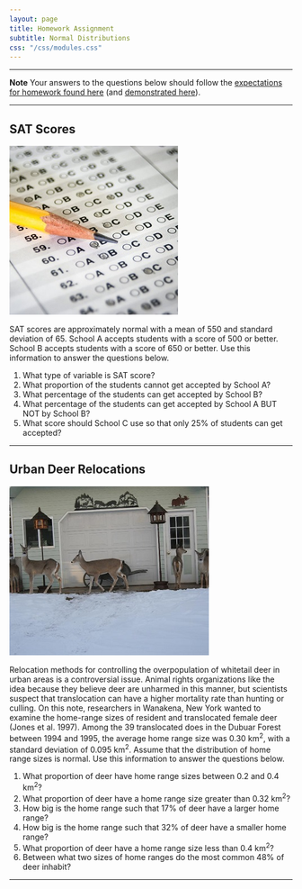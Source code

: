```yaml
---
layout: page
title: Homework Assignment
subtitle: Normal Distributions
css: "/css/modules.css"
---
```


----

<div class="alert alert-warning">
  <strong>Note</strong> Your answers to the questions below should follow the <a href="../../resources/hwformat" target="_blank">expectations for homework found here</a> (and <a href="../../resources/FAQ/FAQs/HWFormat_Example.pdf" target="_blank">demonstrated here</a>).
</div>

----

## SAT Scores
<img src="../zimgs/sat-scores.jpg" alt="SAT Scores" class="img-right">

SAT scores are approximately normal with a mean of 550 and standard deviation of 65. School A accepts students with a score of 500 or better. School B accepts students with a score of 650 or better. Use this information to answer the questions below.

1. What type of variable is SAT score?
1. What proportion of the students cannot get accepted by School A?
1. What percentage of the students can get accepted by School B?
1. What percentage of the students can get accepted by School A BUT NOT by School B?
1. What score should School C use so that only 25% of students can get accepted?

----

## Urban Deer Relocations
<img src="../zimgs/urban-deer.jpg" alt="Urban Deer" class="img-right">

Relocation methods for controlling the overpopulation of whitetail deer in urban areas is a controversial issue. Animal rights organizations like the idea because they believe deer are unharmed in this manner, but scientists suspect that translocation can have a higher mortality rate than hunting or culling. On this note, researchers in Wanakena, New York wanted to examine the home-range sizes of resident and translocated female deer (Jones et al. 1997). Among the 39 translocated does in the Dubuar Forest between 1994 and 1995, the average home range size was 0.30 km<sup>2</sup>, with a standard deviation of 0.095 km<sup>2</sup>. Assume that the distribution of home range sizes is normal. Use this information to answer the questions below.

1. What proportion of deer have home range sizes between 0.2 and 0.4 km<sup>2</sup>?
1. What proportion of deer have a home range size greater than 0.32 km<sup>2</sup>?
1. How big is the home range such that 17% of deer have a larger home range?
1. How big is the home range such that 32% of deer have a smaller home range?
1. What proportion of deer have a home range size less than 0.4 km<sup>2</sup>?
1. Between what two sizes of home ranges do the most common 48% of deer inhabit?

----

